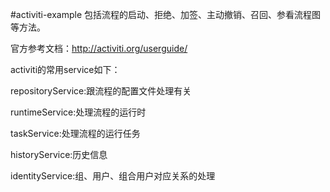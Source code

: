 #activiti-example
包括流程的启动、拒绝、加签、主动撤销、召回、参看流程图等方法。

官方参考文档：http://activiti.org/userguide/

activiti的常用service如下：

repositoryService:跟流程的配置文件处理有关

runtimeService:处理流程的运行时

taskService:处理流程的运行任务

historyService:历史信息

identityService:组、用户、组合用户对应关系的处理
